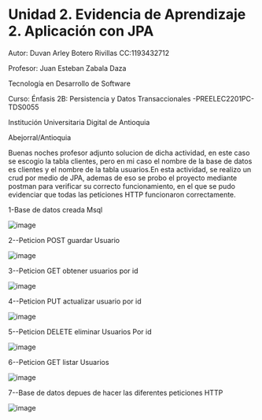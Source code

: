 # Unidad 2. Evidencia de Aprendizaje 2. Aplicación con JPA

Autor:
Duvan Arley Botero Rivillas
CC:1193432712


Profesor:
Juan Esteban Zabala Daza


Tecnología en Desarrollo de Software

Curso:
Énfasis 2B: Persistencia y Datos Transaccionales -PREELEC2201PC-TDS0055

Institución Universitaria Digital de Antioquia

Abejorral/Antioquia


Buenas noches profesor adjunto solucion  de dicha actividad, en este caso se escogio la tabla clientes, pero en mi caso el nombre de la base de datos es clientes y el nombre de la tabla usuarios.En esta actividad, se realizo un crud por medio de JPA, ademas de eso se probo el proyecto mediante postman para verificar su correcto funcionamiento, en  el  que se pudo evidenciar que todas las peticiones HTTP funcionaron correctamente.

1-Base de datos creada Msql

![image](https://user-images.githubusercontent.com/96325513/171313624-36c47dfa-f360-4131-b117-4435c9aff1df.png)


2--Peticion POST guardar Usuario

![image](https://user-images.githubusercontent.com/96325513/171314214-66472e29-ea8e-4686-8c2c-443fa09918ca.png)


3--Peticion GET obtener usuarios por id

![image](https://user-images.githubusercontent.com/96325513/171314311-04c83350-35ab-465e-a4f8-48efb8f607e3.png)


4--Peticion PUT actualizar usuario por id

![image](https://user-images.githubusercontent.com/96325513/171314551-10511566-e4a0-4eaa-af9d-318c80aa9704.png)


5--Peticion DELETE eliminar Usuarios Por id

![image](https://user-images.githubusercontent.com/96325513/171314611-08115ad8-8787-43ea-b7c7-e9e248e956ce.png)


6--Peticion GET listar Usuarios

![image](https://user-images.githubusercontent.com/96325513/171314699-f21711f1-827a-4e88-b48b-71a0aa38e245.png)

7--Base de datos depues de hacer las diferentes peticiones HTTP

![image](https://user-images.githubusercontent.com/96325513/171315603-8809ba2a-e58e-40bc-b7fa-70d7a553ffcf.png)


